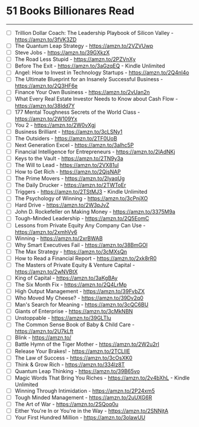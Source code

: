 # 51 Books Billionares Read
___
- [ ] Trillion Dollar Coach: The Leadership Playbook of Silicon Valley - https://amzn.to/3fVK3ZD
- [ ] The Quantum Leap Strategy - https://amzn.to/2VZVUwp
- [ ] Steve Jobs - https://amzn.to/39GXkzX
- [ ] The Road Less Stupid - https://amzn.to/2PZVnXy
- [ ] Before The Exit - https://amzn.to/3aGzqEQ - Kindle Unlimited
- [ ] Angel: How to Invest in Technology Startups - https://amzn.to/2Q4nl4o
- [ ] The Ultimate Blueprint for an Insanely Successful Business - https://amzn.to/2Q3HF6e
- [ ]  Finance Your Own Business - https://amzn.to/2vUan2n
- [ ] What Every Real Estate Investor Needs to Know about Cash Flow - https://amzn.to/38Idd7Y
- [ ] 177 Mental Toughness Secrets of the World Class - https://amzn.to/2W109Yx
- [ ] You 2 - https://amzn.to/2W0vXgj
- [ ] Business Brilliant - https://amzn.to/3cLSNy1
- [ ] The Outsiders - https://amzn.to/2TF0UoB
- [ ] Next Generation Excel - https://amzn.to/3aIhc5P
- [ ] Financial Intelligence for Entrepreneurs - https://amzn.to/2IAdNKj
- [ ] Keys to the Vault - https://amzn.to/2TN9y3a
- [ ] The Will to Lead - https://amzn.to/2VX81ul
- [ ] How to Get Rich - https://amzn.to/2QjsNAP
- [ ] The Prime Movers - https://amzn.to/2IyaqUg
- [ ] The Daily Drucker - https://amzn.to/2TWToEr
- [ ] Triggers - https://amzn.to/2TStMJ3 - Kindle Unlimited
- [ ] The Psychology of Winning - https://amzn.to/3cPnjXO
- [ ] Hard Drive - https://amzn.to/2W3pJvZ
- [ ] John D. Rockefeller on Making Money - https://amzn.to/3375M9a
- [ ] Tough-Minded Leadership - https://amzn.to/2Q5EomC
- [ ] Lessons from Private Equity Any Company Can Use - https://amzn.to/2xmhVv6
- [ ] Winning - https://amzn.to/2xrBWAB
- [ ] Why Smart Executives Fail - https://amzn.to/38BmGOl
- [ ] The Max Strategy - https://amzn.to/3cMXsQn
- [ ] How to Read a Financial Report - https://amzn.to/2xk8rR0
- [ ] The Masters of Private Equity & Venture Capital - https://amzn.to/2wNVBtX
- [ ] King of Capital - https://amzn.to/3aKgBAy
- [ ] The Six Month Fix - https://amzn.to/2Q4LrMp
- [ ] High Output Management - https://amzn.to/39FvbZX
- [ ] Who Moved My Cheese? - https://amzn.to/39Dv2q0
- [ ] Man's Search for Meaning - https://amzn.to/3cQC6BU
- [ ] Giants of Enterprise - https://amzn.to/3cMkNBN
- [ ] Unstoppable - https://amzn.to/39GLTIu
- [ ] The Common Sense Book of Baby & Child Care - https://amzn.to/2U7kLft
- [ ] Blink - https://amzn.to/ 
- [ ] Battle Hymn of the Tiger Mother - https://amzn.to/2W2u2rI
- [ ] Release Your Brakes! - https://amzn.to/2TCLIIE
- [ ] The Law of Success - https://amzn.to/3cOsXK0
- [ ] Think & Grow Rich - https://amzn.to/334lz8T
- [ ] Quantum Leap Thinking - https://amzn.to/39B65vo
- [ ] Magic Words That Bring You Riches - https://amzn.to/2v4bXhL - Kindle Unlimited
- [ ] Winning Through Intimidation - https://amzn.to/2P24xm5
- [ ] Tough Minded Management - https://amzn.to/2uUXG6R
- [ ] The Art of War - https://amzn.to/2SQoq0u
- [ ] Either You're In or You're in the Way - https://amzn.to/2SNNjtA
- [ ] Your First Hundred Million - https://amzn.to/3olawUU
